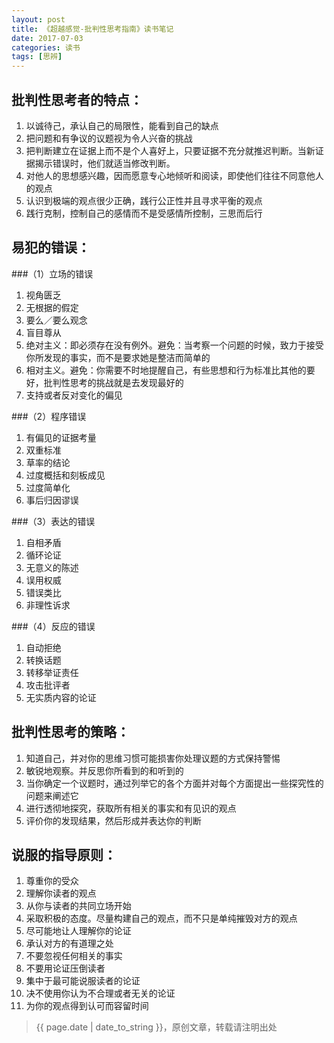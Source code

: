 ```yaml
---
layout: post
title: 《超越感觉-批判性思考指南》读书笔记
date: 2017-07-03
categories: 读书
tags: [思辨]
---
```


## 批判性思考者的特点：
1. 以诚待己，承认自己的局限性，能看到自己的缺点
2. 把问题和有争议的议题视为令人兴奋的挑战
3. 把判断建立在证据上而不是个人喜好上，只要证据不充分就推迟判断。当新证据揭示错误时，他们就适当修改判断。
4. 对他人的思想感兴趣，因而愿意专心地倾听和阅读，即使他们往往不同意他人的观点
5. 认识到极端的观点很少正确，践行公正性并且寻求平衡的观点
6. 践行克制，控制自己的感情而不是受感情所控制，三思而后行

## 易犯的错误：

###（1）立场的错误
1. 视角匮乏
2. 无根据的假定
3. 要么／要么观念
4. 盲目尊从
5. 绝对主义：即必须存在没有例外。避免：当考察一个问题的时候，致力于接受你所发现的事实，而不是要求她是整洁而简单的
6. 相对主义。避免：你需要不时地提醒自己，有些思想和行为标准比其他的要好，批判性思考的挑战就是去发现最好的
7. 支持或者反对变化的偏见

###（2）程序错误
1. 有偏见的证据考量
2. 双重标准
3. 草率的结论
4. 过度概括和刻板成见
5. 过度简单化
6. 事后归因谬误

###（3）表达的错误
1. 自相矛盾
2. 循环论证
3. 无意义的陈述
4. 误用权威
5. 错误类比
6. 非理性诉求

###（4）反应的错误
1. 自动拒绝
2. 转换话题
3. 转移举证责任
4. 攻击批评者
5. 无实质内容的论证

## 批判性思考的策略：
1. 知道自己，并对你的思维习惯可能损害你处理议题的方式保持警惕
2. 敏锐地观察。并反思你所看到的和听到的
3. 当你确定一个议题时，通过列举它的各个方面并对每个方面提出一些探究性的问题来阐述它
4. 进行透彻地探究，获取所有相关的事实和有见识的观点
5. 评价你的发现结果，然后形成并表达你的判断

## 说服的指导原则：
1. 尊重你的受众
2. 理解你读者的观点
3. 从你与读者的共同立场开始
4. 采取积极的态度。尽量构建自己的观点，而不只是单纯摧毁对方的观点
5. 尽可能地让人理解你的论证
6. 承认对方的有道理之处
7. 不要忽视任何相关的事实
8. 不要用论证压倒读者
9. 集中于最可能说服读者的论证
10. 决不使用你认为不合理或者无关的论证
11. 为你的观点得到认可而容留时间

> {{ page.date | date_to_string }}，原创文章，转载请注明出处